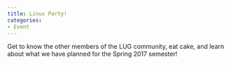 ```yaml
---
title: Linux Party!
categories:
- Event
---
```


Get to know the other members of the LUG community, eat cake, and learn about what we have planned for the Spring 2017 semester!

